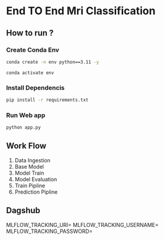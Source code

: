 # End TO End Mri Classification 


## How to run ?

### Create Conda Env
```bash
conda create -n env python==3.11 -y
```
```
conda activate env
```

### Install Dependencis
```bash
pip install -r requirements.txt
```

### Run Web app
```bash
python app.py
```

## Work Flow
1. Data Ingestion
2. Base Model
3. Model Train
4. Model Evaluation
5. Train Pipline
6. Prediction Pipline

## Dagshub
MLFLOW_TRACKING_URI=
MLFLOW_TRACKING_USERNAME=
MLFLOW_TRACKING_PASSWORD=
